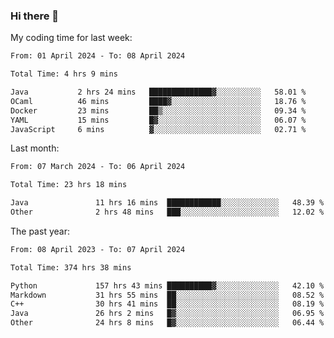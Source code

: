 ### Hi there 👋

My coding time for last week:

<!--START_SECTION:week-->

```txt
From: 01 April 2024 - To: 08 April 2024

Total Time: 4 hrs 9 mins

Java           2 hrs 24 mins   ██████████████▓░░░░░░░░░░   58.01 %
OCaml          46 mins         ████▓░░░░░░░░░░░░░░░░░░░░   18.76 %
Docker         23 mins         ██▒░░░░░░░░░░░░░░░░░░░░░░   09.34 %
YAML           15 mins         █▓░░░░░░░░░░░░░░░░░░░░░░░   06.07 %
JavaScript     6 mins          ▓░░░░░░░░░░░░░░░░░░░░░░░░   02.71 %
```

<!--END_SECTION:week-->

Last month:

<!--START_SECTION:month-->

```txt
From: 07 March 2024 - To: 06 April 2024

Total Time: 23 hrs 18 mins

Java               11 hrs 16 mins  ████████████░░░░░░░░░░░░░   48.39 %
Other              2 hrs 48 mins   ███░░░░░░░░░░░░░░░░░░░░░░   12.02 %
```

<!--END_SECTION:month-->

The past year:

<!--START_SECTION:year-->

```txt
From: 08 April 2023 - To: 07 April 2024

Total Time: 374 hrs 38 mins

Python             157 hrs 43 mins ██████████▓░░░░░░░░░░░░░░   42.10 %
Markdown           31 hrs 55 mins  ██░░░░░░░░░░░░░░░░░░░░░░░   08.52 %
C++                30 hrs 41 mins  ██░░░░░░░░░░░░░░░░░░░░░░░   08.19 %
Java               26 hrs 2 mins   █▓░░░░░░░░░░░░░░░░░░░░░░░   06.95 %
Other              24 hrs 8 mins   █▓░░░░░░░░░░░░░░░░░░░░░░░   06.44 %
```

<!--END_SECTION:year-->
